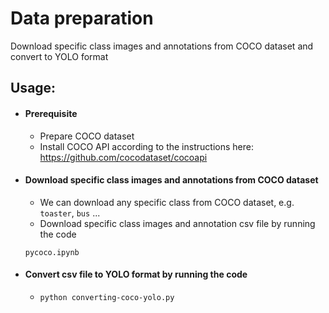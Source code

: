 # Data preparation

Download specific class images and annotations from COCO dataset and convert to YOLO format

## Usage:
- #### Prerequisite
    * Prepare COCO dataset
    * Install COCO API according to the instructions here: https://github.com/cocodataset/cocoapi

- #### Download specific class images and annotations from COCO dataset

    * We can download any specific class from COCO dataset, e.g. `toaster`, `bus` ...
    * Download specific class images and annotation csv file by running the code

    `pycoco.ipynb`

- #### Convert csv file to YOLO format by running the code

    * `python converting-coco-yolo.py`

